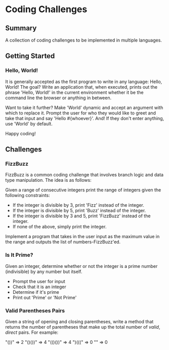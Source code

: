# Coding Challenges

## Summary
A collection of coding challenges to be implemented in multiple languages.

## Getting Started

### Hello, World!
It is generally accepted as the first program to write in any language: Hello, World! The goal? Write an application that, when executed, prints out the phrase 'Hello, World!' in the current environment whether it be the command line the browser or anything in between.

Want to take it further? Make 'World' dynamic and accept an argument with which to replace it. Prompt the user for who they would like to greet and take that input and say 'Hello #{whoever}'. And! If they don't enter anything, use 'World' by default.

Happy coding!

## Challenges

### FizzBuzz

FizzBuzz is a common coding challenge that involves branch logic and data type manipulation. The idea is as follows:

Given a range of consecutive integers print the range of integers given the following constraints:

- If the integer is divisible by 3, print 'Fizz' instead of the integer.
- If the integer is divisible by 5, print 'Buzz' instead of the integer.
- If the integer is divisible by 3 and 5, print 'FizzBuzz' instead of the integer.
- If none of the above, simply print the integer.

Implement a program that takes in the user input as the maximum value in the range and outputs the list of numbers-FizzBuzz'ed.

### Is It Prime?

Given an integer, determine whether or not the integer is a prime number (indivisible) by any number but itself.

- Prompt the user for input
- Check that it is an integer
- Determine if it's prime
- Print out 'Prime' or 'Not Prime'

### Valid Parentheses Pairs

Given a string of opening and closing parentheses, write a method that returns the number of parentheses that make up the total number of _valid_, _direct_ pairs. For example:

"())" => 2
"()())" => 4
"(()())" => 4
")(((" => 0
"" => 0
